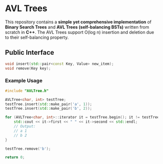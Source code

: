 # AVL Trees

This repository contains a **simple yet comprehensive implementation** of **Binary Search Trees** and **AVL Trees (self-balancing BSTs)** written from scratch in **C++**. The AVL Trees support O(log n) insertion and deletion due to their self-balancing property. 

## Public Interface

```C++
void insert(std::pair<const Key, Value> new_item);
void remove(Key key);
```

### Example Usage

```C++
#include "AVLTree.h"

AVLTree<char, int> testTree;
testTree.insert(std::make_pair('a', 1));
testTree.insert(std::make_pair('b', 2));

for (AVLTree<char, int>::iterator it = testTree.begin(); it != testTree.end(); ++it) {
    std::cout << it->first << " " << it->second << std::endl;
    // Output:
    // a 1
    // b 2
}

testTree.remove('b');

return 0;
```
